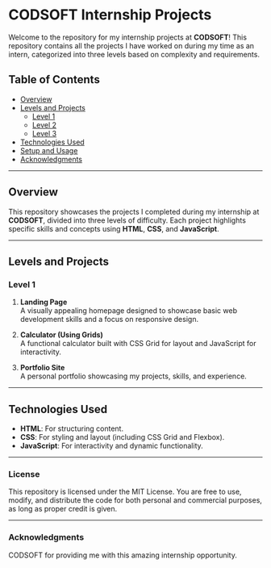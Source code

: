 # CODSOFT Internship Projects

Welcome to the repository for my internship projects at **CODSOFT**! This repository contains all the projects I have worked on during my time as an intern, categorized into three levels based on complexity and requirements.

## Table of Contents
- [Overview](#overview)
- [Levels and Projects](#levels-and-projects)
  - [Level 1](#level-1)
  - [Level 2](#level-2)
  - [Level 3](#level-3)
- [Technologies Used](#technologies-used)
- [Setup and Usage](#setup-and-usage)
- [Acknowledgments](#acknowledgments)

---

## Overview

This repository showcases the projects I completed during my internship at **CODSOFT**, divided into three levels of difficulty. Each project highlights specific skills and concepts using **HTML**, **CSS**, and **JavaScript**.

---

## Levels and Projects

### Level 1
1. **Landing Page**  
   A visually appealing homepage designed to showcase basic web development skills and a focus on responsive design.

2. **Calculator (Using Grids)**  
   A functional calculator built with CSS Grid for layout and JavaScript for interactivity.

3. **Portfolio Site**  
   A personal portfolio showcasing my projects, skills, and experience.

---

<!--

### Level 2
1. **Tribute Page**  
   A single-page application dedicated to a person or topic, featuring structured content and simple styling.

2. **Job Board**  
   A platform for displaying job postings, with a clean and intuitive layout.

---

### Level 3
Currently undecided on Level 3 projects. Contributions or suggestions are welcome.  
(If Level 3 remains incomplete, it will serve as an open-ended section for future improvements.)

-->

## Technologies Used
- **HTML**: For structuring content.
- **CSS**: For styling and layout (including CSS Grid and Flexbox).
- **JavaScript**: For interactivity and dynamic functionality.

---

### License

This repository is licensed under the MIT License. You are free to use, modify, and distribute the code for both personal and commercial purposes, as long as proper credit is given.

---

### Acknowledgments

CODSOFT for providing me with this amazing internship opportunity.
